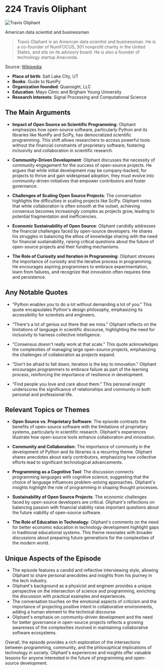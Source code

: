 # 224 Travis Oliphant


![Travis Oliphant](https://encrypted-tbn0.gstatic.com/images?q=tbn:ANd9GcR9vDjpSOnViS5yfGLv-90CTWPV8UvsZPirUhsL-Ho&s=0)

American data scientist and businessman

> Travis Oliphant is an American data scientist and businessman. He is a co-founder of NumFOCUS, 501 nonprofit charity in the United States, and sits on its advisory board. He is also a founder of technology startup Anaconda.

Source: [Wikipedia](https://en.wikipedia.org/wiki/Travis_Oliphant)

- **Place of birth**: Salt Lake City, UT
- **Books**: Guide to NumPy
- **Organization founded**: Quansight, LLC
- **Education**: Mayo Clinic and Brigham Young University
- **Research interests**: Signal Processing and Computational Science


## The Main Arguments

- **Impact of Open Source on Scientific Programming**: Oliphant emphasizes how open-source software, particularly Python and its libraries like NumPy and SciPy, has democratized scientific programming. This shift allows researchers to access powerful tools without the financial constraints of proprietary software, fostering inclusivity and collaboration in scientific research.

- **Community-Driven Development**: Oliphant discusses the necessity of community engagement for the success of open-source projects. He argues that while initial development may be company-backed, for projects to thrive and gain widespread adoption, they must evolve into community-driven initiatives that empower contributors and foster governance.

- **Challenges of Scaling Open Source Projects**: The conversation highlights the difficulties in scaling projects like SciPy. Oliphant notes that while collaboration is often smooth at the outset, achieving consensus becomes increasingly complex as projects grow, leading to potential fragmentation and inefficiencies.

- **Economic Sustainability of Open Source**: Oliphant candidly addresses the financial challenges faced by open-source developers. He shares his struggles in balancing the ethos of knowledge sharing with the need for financial sustainability, raising critical questions about the future of open-source projects and their funding mechanisms.

- **The Role of Curiosity and Iteration in Programming**: Oliphant stresses the importance of curiosity and the iterative process in programming. He encourages aspiring programmers to embrace experimentation, learn from failures, and recognize that innovation often requires time and persistence.

## Any Notable Quotes

- "Python enables you to do a lot without demanding a lot of you."
  This quote encapsulates Python's design philosophy, emphasizing its accessibility for scientists and engineers.

- "There's a lot of genius out there that we miss."
  Oliphant reflects on the limitations of language in scientific discourse, highlighting the need for inclusivity to harness collective intelligence.

- "Consensus doesn't really work at that scale."
  This quote acknowledges the complexities of managing large open-source projects, emphasizing the challenges of collaboration as projects expand.

- "Don't be afraid to fall down; iteration is the key to innovation."
  Oliphant encourages programmers to embrace failure as part of the learning process, reinforcing the importance of resilience in development.

- "Find people you love and care about them."
  This personal insight underscores the significance of relationships and community in both personal and professional life.

## Relevant Topics or Themes

- **Open Source vs. Proprietary Software**: The episode contrasts the benefits of open-source software with the limitations of proprietary systems, particularly in scientific research. Oliphant's experiences illustrate how open-source tools enhance collaboration and innovation.

- **Community and Collaboration**: The importance of community in the development of Python and its libraries is a recurring theme. Oliphant shares anecdotes about early contributors, emphasizing how collective efforts lead to significant technological advancements.

- **Programming as a Cognitive Tool**: The discussion connects programming languages with cognitive science, suggesting that the choice of language influences problem-solving approaches. Oliphant's insights highlight the role of programming in shaping thought processes.

- **Sustainability of Open Source Projects**: The economic challenges faced by open-source developers are critical. Oliphant's reflections on balancing passion with financial stability raise important questions about the future viability of open-source software.

- **The Role of Education in Technology**: Oliphant's comments on the need for better economic education in technology development highlight gaps in traditional educational systems. This theme resonates with broader discussions about preparing future generations for the complexities of the modern world.

## Unique Aspects of the Episode

- The episode features a candid and reflective interviewing style, allowing Oliphant to share personal anecdotes and insights from his journey in the tech industry.
- Oliphant's background as a physicist and engineer provides a unique perspective on the intersection of science and programming, enriching the discussion with practical examples and experiences.
- The conversation touches on the emotional aspects of criticism and the importance of projecting positive intent in collaborative environments, adding a human element to the technical discourse.
- Oliphant's emphasis on community-driven development and the need for better governance in open-source projects reflects a growing awareness of the complexities involved in maintaining collaborative software ecosystems.

Overall, the episode provides a rich exploration of the intersections between programming, community, and the philosophical implications of technology in society. Oliphant's experiences and insights offer valuable lessons for anyone interested in the future of programming and open-source development.